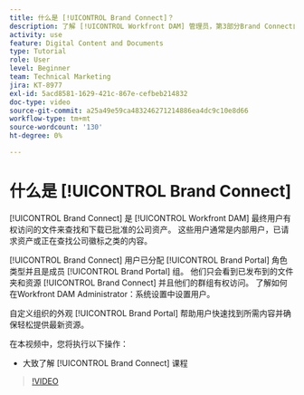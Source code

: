 ```yaml
---
title: 什么是 [!UICONTROL Brand Connect]？
description: 了解 [!UICONTROL Workfront DAM] 管理员，第3部分Brand Connect自定义课程。
activity: use
feature: Digital Content and Documents
type: Tutorial
role: User
level: Beginner
team: Technical Marketing
jira: KT-8977
exl-id: 5acd8581-1629-421c-867e-cefbeb214832
doc-type: video
source-git-commit: a25a49e59ca483246271214886ea4dc9c10e8d66
workflow-type: tm+mt
source-wordcount: '130'
ht-degree: 0%

---
```


# 什么是 [!UICONTROL Brand Connect]

[!UICONTROL Brand Connect] 是 [!UICONTROL Workfront DAM] 最终用户有权访问的文件来查找和下载已批准的公司资产。 这些用户通常是内部用户，已请求资产或正在查找公司徽标之类的内容。

[!UICONTROL Brand Connect] 用户已分配 [!UICONTROL Brand Portal] 角色类型并且是成员 [!UICONTROL Brand Portal] 组。 他们只会看到已发布到的文件夹和资源 [!UICONTROL Brand Connect] 并且他们的群组有权访问。 了解如何在Workfront DAM Administrator：系统设置中设置用户。

<!-- Need the cross-reference link to other LP, mentioned above -->

自定义组织的外观 [!UICONTROL Brand Portal] 帮助用户快速找到所需内容并确保轻松提供最新资源。

在本视频中，您将执行以下操作：

* 大致了解 [!UICONTROL Brand Connect] 课程

>[!VIDEO](https://video.tv.adobe.com/v/335240/?quality=12&learn=on)

<!-- Learn more graphic and link to article, below
* Workfront DAM within Workfront
 -->
